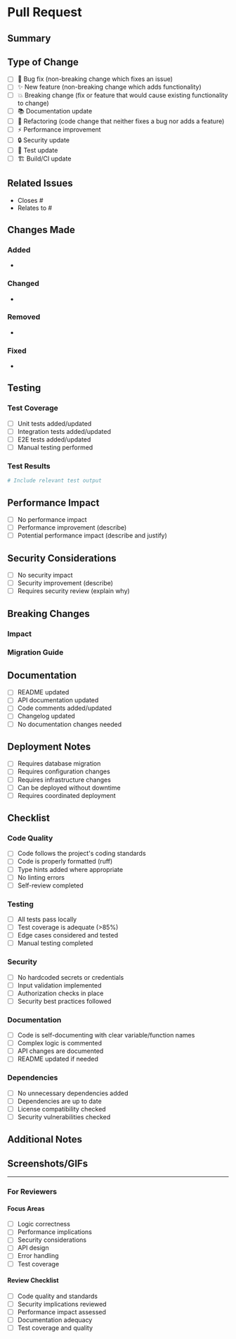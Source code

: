 # Pull Request

## Summary
<!-- Provide a brief summary of the changes in this PR -->

## Type of Change
<!-- Mark the relevant option with an "x" -->
- [ ] 🐛 Bug fix (non-breaking change which fixes an issue)
- [ ] ✨ New feature (non-breaking change which adds functionality)  
- [ ] 💥 Breaking change (fix or feature that would cause existing functionality to change)
- [ ] 📚 Documentation update
- [ ] 🔧 Refactoring (code change that neither fixes a bug nor adds a feature)
- [ ] ⚡ Performance improvement
- [ ] 🔒 Security update
- [ ] 🧪 Test update
- [ ] 🏗️ Build/CI update

## Related Issues
<!-- Link to related issues using: Closes #123, Fixes #456, Relates to #789 -->
- Closes #
- Relates to #

## Changes Made
<!-- Describe the changes made in this PR -->
### Added
- 

### Changed
- 

### Removed  
- 

### Fixed
- 

## Testing
<!-- Describe how you tested your changes -->
### Test Coverage
- [ ] Unit tests added/updated
- [ ] Integration tests added/updated
- [ ] E2E tests added/updated
- [ ] Manual testing performed

### Test Results
```bash
# Include relevant test output
```

## Performance Impact
<!-- Describe any performance implications -->
- [ ] No performance impact
- [ ] Performance improvement (describe)
- [ ] Potential performance impact (describe and justify)

## Security Considerations
<!-- Describe any security implications -->
- [ ] No security impact
- [ ] Security improvement (describe)
- [ ] Requires security review (explain why)

## Breaking Changes
<!-- If this is a breaking change, describe the impact and migration path -->
### Impact
<!-- What will break? -->

### Migration Guide
<!-- How should users update their code? -->

## Documentation
<!-- Check all that apply -->
- [ ] README updated
- [ ] API documentation updated  
- [ ] Code comments added/updated
- [ ] Changelog updated
- [ ] No documentation changes needed

## Deployment Notes
<!-- Any special deployment considerations? -->
- [ ] Requires database migration
- [ ] Requires configuration changes
- [ ] Requires infrastructure changes
- [ ] Can be deployed without downtime
- [ ] Requires coordinated deployment

## Checklist
<!-- Ensure all items are checked before requesting review -->
### Code Quality
- [ ] Code follows the project's coding standards
- [ ] Code is properly formatted (ruff)
- [ ] Type hints added where appropriate
- [ ] No linting errors
- [ ] Self-review completed

### Testing  
- [ ] All tests pass locally
- [ ] Test coverage is adequate (>85%)
- [ ] Edge cases considered and tested
- [ ] Manual testing completed

### Security
- [ ] No hardcoded secrets or credentials
- [ ] Input validation implemented
- [ ] Authorization checks in place
- [ ] Security best practices followed

### Documentation
- [ ] Code is self-documenting with clear variable/function names
- [ ] Complex logic is commented
- [ ] API changes are documented
- [ ] README updated if needed

### Dependencies
- [ ] No unnecessary dependencies added
- [ ] Dependencies are up to date
- [ ] License compatibility checked
- [ ] Security vulnerabilities checked

## Additional Notes
<!-- Any additional information for reviewers -->

## Screenshots/GIFs
<!-- Add visuals if UI changes are involved -->

---

### For Reviewers
#### Focus Areas
<!-- Highlight specific areas that need careful review -->
- [ ] Logic correctness
- [ ] Performance implications  
- [ ] Security considerations
- [ ] API design
- [ ] Error handling
- [ ] Test coverage

#### Review Checklist
- [ ] Code quality and standards
- [ ] Security implications reviewed
- [ ] Performance impact assessed
- [ ] Documentation adequacy
- [ ] Test coverage and quality